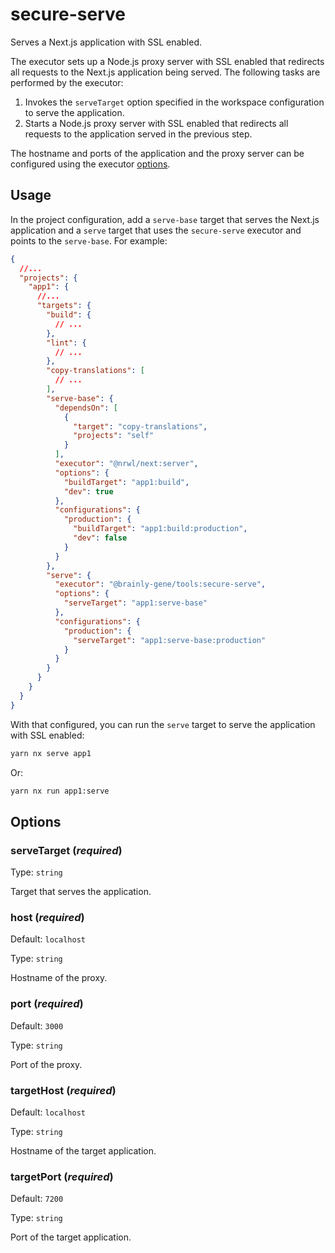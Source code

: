 # secure-serve

Serves a Next.js application with SSL enabled.

The executor sets up a Node.js proxy server with SSL enabled that redirects all requests to the Next.js application being served. The following tasks are performed by the executor:

1. Invokes the `serveTarget` option specified in the workspace configuration to serve the application.
2. Starts a Node.js proxy server with SSL enabled that redirects all requests to the application served in the previous step.

The hostname and ports of the application and the proxy server can be configured using the executor [options](#options).

## Usage

In the project configuration, add a `serve-base` target that serves the Next.js application and a `serve` target that uses the `secure-serve` executor and points to the `serve-base`. For example:

```json
{
  //...
  "projects": {
    "app1": {
      //...
      "targets": {
        "build": {
          // ...
        },
        "lint": {
          // ...
        },
        "copy-translations": [
          // ...
        ],
        "serve-base": {
          "dependsOn": [
            {
              "target": "copy-translations",
              "projects": "self"
            }
          ],
          "executor": "@nrwl/next:server",
          "options": {
            "buildTarget": "app1:build",
            "dev": true
          },
          "configurations": {
            "production": {
              "buildTarget": "app1:build:production",
              "dev": false
            }
          }
        },
        "serve": {
          "executor": "@brainly-gene/tools:secure-serve",
          "options": {
            "serveTarget": "app1:serve-base"
          },
          "configurations": {
            "production": {
              "serveTarget": "app1:serve-base:production"
            }
          }
        }
      }
    }
  }
}
```

With that configured, you can run the `serve` target to serve the application with SSL enabled:

```bash
yarn nx serve app1
```

Or:

```bash
yarn nx run app1:serve
```

## Options

### serveTarget (_**required**_)

Type: `string`

Target that serves the application.

### host (_**required**_)

Default: `localhost`

Type: `string`

Hostname of the proxy.

### port (_**required**_)

Default: `3000`

Type: `string`

Port of the proxy.

### targetHost (_**required**_)

Default: `localhost`

Type: `string`

Hostname of the target application.

### targetPort (_**required**_)

Default: `7200`

Type: `string`

Port of the target application.
